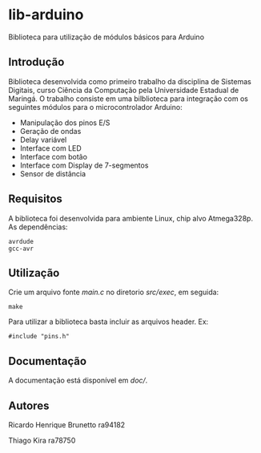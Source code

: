 # lib-arduino
Biblioteca para utilização de módulos básicos para Arduino

## Introdução
Biblioteca desenvolvida como primeiro trabalho da disciplina de Sistemas Digitais, curso Ciência da Computação pela Universidade Estadual de Maringá. O trabalho consiste em uma bilblioteca para integração com os seguintes módulos para o microcontrolador Arduino:

* Manipulação dos pinos E/S
* Geração de ondas
* Delay variável
* Interface com LED
* Interface com botão
* Interface com Display de 7-segmentos
* Sensor de distância

## Requisitos

A biblioteca foi desenvolvida para ambiente Linux, chip alvo Atmega328p. As dependências:

```
avrdude
gcc-avr
```

## Utilização 

Crie um arquivo fonte *main.c* no diretorio *src/exec*, em seguida:
```
make
```

Para utilizar a biblioteca basta incluir as arquivos header. Ex:

```
#include "pins.h"
```

## Documentação

A documentação está disponível em *doc/*.

## Autores

Ricardo Henrique Brunetto ra94182

Thiago Kira ra78750




